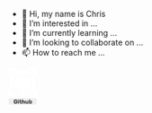 - 👋 Hi, my name is Chris
- 👀 I’m interested in ...
- 🌱 I’m currently learning ...
- 💞️ I’m looking to collaborate on ...
- 📫 How to reach me ...

<img src="assets\GithubIcon.png" width="50" height="65">
